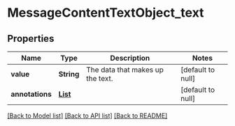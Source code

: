 # MessageContentTextObject_text
## Properties

| Name | Type | Description | Notes |
|------------ | ------------- | ------------- | -------------|
| **value** | **String** | The data that makes up the text. | [default to null] |
| **annotations** | [**List**](MessageContentTextObject_text_annotations_inner.md) |  | [default to null] |

[[Back to Model list]](../README.md#documentation-for-models) [[Back to API list]](../README.md#documentation-for-api-endpoints) [[Back to README]](../README.md)

